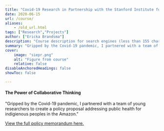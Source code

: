 ```yaml
---
title: "Covid-19 Research in Partnership with the Stanford Institute for Economic Policy Research" 
date: 2020-06-15
url: /course/
aliases:
    - /old_url.html
tags: ["Research","Projects"]
author: ["Ericka Brandsma"]
description: "Course description for search engines (less than 155 characters)" 
summary: "Gripped by the Covid-19 pandemic, I partnered with a team of young researchers to create a policy proposal addressing public health for indigienous peoples in the Amazon."
cover: 
    image: "siepr.png"
    alt: "Figure from course"
    relative: false
disableAnchoredHeadings: false
showToc: false

---
```


#### The Power of Collaborative Thinking

"Gripped by the Covid-19 pandemic, I partnered with a team of young researchers to create a policy proposal addressing public health for indigienous peoples in the Amazon."

[View the full policy memorandum here.](https://docs.google.com/document/d/e/2PACX-1vQzfppBAFqVMs4Ra31lqTSfI9EkMs_6cAXOEw4v5MelCfl3cmBWkECydbCIRuHxGh8NVJkP--0yaKGm/pub)
